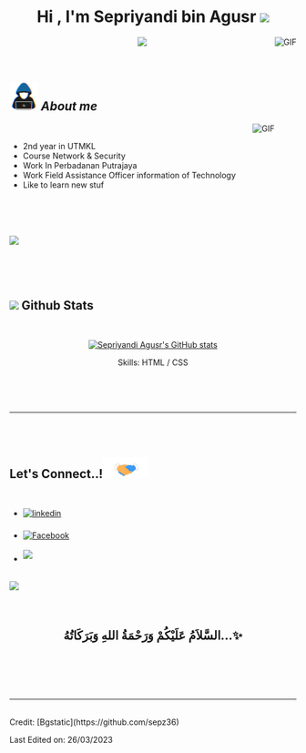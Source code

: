 <h1 align="center"><b>Hi , I'm Sepriyandi bin Agusr </b><img src="https://media.giphy.com/media/hvRJCLFzcasrR4ia7z/giphy.gif" width="35"></h1>

<p align="center">
  <a href="https://github.com/DenverCoder1/readme-typing-svg"><img src="https://readme-typing-svg.herokuapp.com?font=Time+New+Roman&color=cyan&size=25&center=true&vCenter=true&width=600&height=100&lines=Assalamu+O+Alaikum+Warahmatullah..&hearts;++;Network+Security+Student,;A+Newbie,;Active+Learner,;Love+to+learn+new+stuffs..<3"></a> <img align="right" alt="GIF" height="160px" src="https://media.giphy.com/media/du3J3cXyzhj75IOgvA/giphy.gif" />
</p>

<br>

## <picture><img src = "https://github.com/0xAbdulKhalid/0xAbdulKhalid/raw/main/assets/mdImages/about_me.gif" width = 50px></picture> *About me*

  <img align="right" alt="GIF" src="https://media.giphy.com/media/836HiJc7pgzy8iNXCn/giphy.gif" />
<br>

- 2nd year in UTMKL 
- Course Network & Security
- Work In Perbadanan Putrajaya
- Work Field Assistance Officer information of Technology
- Like to learn new stuf


<br><br>

<img src="https://user-images.githubusercontent.com/73097560/115834477-dbab4500-a447-11eb-908a-139a6edaec5c.gif"><br><br>
-----

<br>


## <img src="https://media.giphy.com/media/iY8CRBdQXODJSCERIr/giphy.gif" width="35"><b> Github Stats </b>
<br>

<div align="center">

	
[![Sepriyandi Agusr's GitHub stats](https://github-readme-stats.vercel.app/api?username=sepz36)](https://github.com/sepz36/github-readme-stats)

Skills: HTML / CSS
  

</a>
</div>

<br>
<br>
<br>

-----

<br>
<br>

## <b> Let's Connect..!</b><img src="https://github.com/0xAbdulKhalid/0xAbdulKhalid/raw/main/assets/mdImages/handshake.gif" width ="80">
<br>
<div align='left'>

<ul>

<li>
<a href="https://www.linkedin.com/in/sepriyandi-agusr-a736bb240/" target="_blank">
<img src="https://img.shields.io/badge/linkedin:  Sepz Agusr-%2300acee.svg?color=405DE6&style=for-the-badge&logo=linkedin&logoColor=white" alt=linkedin style="margin-bottom: 5px;"/>
</a>
</li>

<br>

<li>
<a href="https://www.facebook.com/sepz.yasuo" target="_blank">
  <img src="https://img.shields.io/badge/Facebook-sepz36-%23E4405F?color=405DE6&style=for-the-badge&logo=facebook&logoColor=white"alt="Facebook">
</a>
</li>

<br>

<li>
<a href="mailto:sp-sepriyandi.agusr@graduate.utm.my" target="_blank">
<img src="https://img.shields.io/badge/gmail:  Sepz Agusr-%23EA4335.svg?style=for-the-badge&logo=gmail&logoColor=white" t=mail style="margin-bottom: 5px;" />
</a>
</li>
	
</ul>
</div>

<br>
<img src="https://user-images.githubusercontent.com/73097560/115834477-dbab4500-a447-11eb-908a-139a6edaec5c.gif">
<br>
<br>
<br>

<div align='center'>

## <b>السَّلاَمُ عَلَيْكُمْ وَرَحْمَةُ اللهِ وَبَرَكَاتُهُ...✨</b>

</div>
<br>
<br>
<br>
<br>

---

<br>
Credit: [Bgstatic](https://github.com/sepz36)

Last Edited on: 26/03/2023

